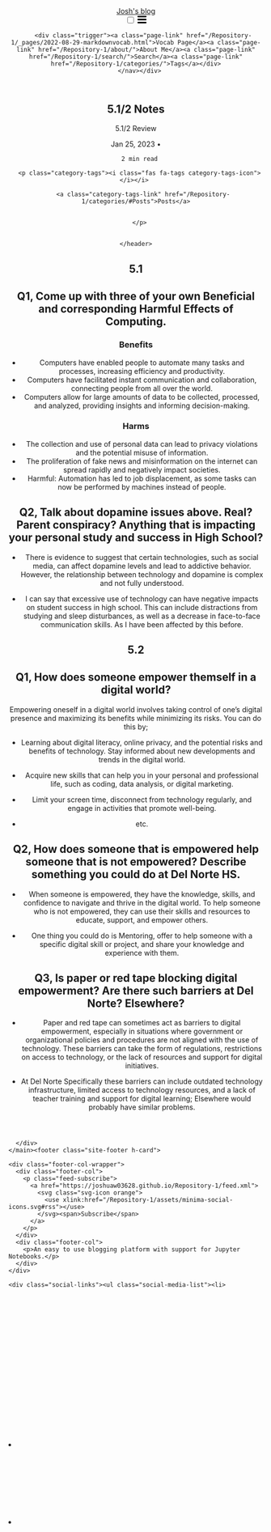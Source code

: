 <!DOCTYPE html>
<html lang="en"><head>
  <meta charset="utf-8">
  <meta http-equiv="X-UA-Compatible" content="IE=edge">
  <meta name="viewport" content="width=device-width, initial-scale=1">
  <meta name="twitter:card" content="summary_large_image" /><!-- Begin Jekyll SEO tag v2.8.0 -->
<title>5.1/2 Notes | Josh’s blog</title>
<meta name="generator" content="Jekyll v4.1.1" />
<meta property="og:title" content="5.1/2 Notes" />
<meta property="og:locale" content="en_US" />
<meta name="description" content="5.1/2 Review" />
<meta property="og:description" content="5.1/2 Review" />
<link rel="canonical" href="https://joshuaw03628.github.io/Repository-1/posts/Blog_Review.md" />
<meta property="og:url" content="https://joshuaw03628.github.io/Repository-1/posts/Blog_Review.md" />
<meta property="og:site_name" content="Josh’s blog" />
<meta property="og:type" content="article" />
<meta property="article:published_time" content="2023-01-25T00:00:00-06:00" />
<meta name="twitter:card" content="summary" />
<meta property="twitter:title" content="5.1/2 Notes" />
<script type="application/ld+json">
{"@context":"https://schema.org","@type":"BlogPosting","dateModified":"2023-01-25T00:00:00-06:00","datePublished":"2023-01-25T00:00:00-06:00","description":"5.1/2 Review","headline":"5.1/2 Notes","mainEntityOfPage":{"@type":"WebPage","@id":"https://joshuaw03628.github.io/Repository-1/posts/Blog_Review.md"},"url":"https://joshuaw03628.github.io/Repository-1/posts/Blog_Review.md"}</script>
<!-- End Jekyll SEO tag -->
<link rel="stylesheet" href="/Repository-1/assets/css/style.css"><link type="application/atom+xml" rel="alternate" href="https://joshuaw03628.github.io/Repository-1/feed.xml" title="Josh's blog" /><link rel="shortcut icon" type="image/x-icon" href="/Repository-1/images/favicon.ico"><link rel="stylesheet" href="https://cdnjs.cloudflare.com/ajax/libs/Primer/15.2.0/primer.css" integrity="sha512-xTz2ys4coGAOz8vuV1NcQBkgVmKhsSEtjbqyMJbBHRplFuvKIUo6xhLHpAyPt9mfR6twHJgn9OgVLuqOvjeBhg==" crossorigin="anonymous" />
<link rel="stylesheet" href="https://cdnjs.cloudflare.com/ajax/libs/font-awesome/5.14.0/css/all.min.css" integrity="sha512-1PKOgIY59xJ8Co8+NE6FZ+LOAZKjy+KY8iq0G4B3CyeY6wYHN3yt9PW0XpSriVlkMXe40PTKnXrLnZ9+fkDaog==" crossorigin="anonymous" />

<script>
function wrap_img(fn) {
    if (document.attachEvent ? document.readyState === "complete" : document.readyState !== "loading") {
        var elements = document.querySelectorAll(".post img");
        Array.prototype.forEach.call(elements, function(el, i) {
            if (el.getAttribute("title") && (el.className != "emoji")) {
                const caption = document.createElement('figcaption');
                var node = document.createTextNode(el.getAttribute("title"));
                caption.appendChild(node);
                const wrapper = document.createElement('figure');
                wrapper.className = 'image';
                el.parentNode.insertBefore(wrapper, el);
                el.parentNode.removeChild(el);
                wrapper.appendChild(el);
                wrapper.appendChild(caption);
            }
        });
    } else { document.addEventListener('DOMContentLoaded', fn); }
}
window.onload = wrap_img;
</script>

<script>
    document.addEventListener("DOMContentLoaded", function(){
    // add link icon to anchor tags
    var elem = document.querySelectorAll(".anchor-link")
    elem.forEach(e => (e.innerHTML = '<i class="fas fa-link fa-xs"></i>'));
    });
</script>
</head>
<body><header class="site-header">

  <div class="wrapper"><a class="site-title" rel="author" href="/Repository-1/">Josh&#39;s blog</a><nav class="site-nav">
        <input type="checkbox" id="nav-trigger" class="nav-trigger" />
        <label for="nav-trigger">
          <span class="menu-icon">
            <svg viewBox="0 0 18 15" width="18px" height="15px">
              <path d="M18,1.484c0,0.82-0.665,1.484-1.484,1.484H1.484C0.665,2.969,0,2.304,0,1.484l0,0C0,0.665,0.665,0,1.484,0 h15.032C17.335,0,18,0.665,18,1.484L18,1.484z M18,7.516C18,8.335,17.335,9,16.516,9H1.484C0.665,9,0,8.335,0,7.516l0,0 c0-0.82,0.665-1.484,1.484-1.484h15.032C17.335,6.031,18,6.696,18,7.516L18,7.516z M18,13.516C18,14.335,17.335,15,16.516,15H1.484 C0.665,15,0,14.335,0,13.516l0,0c0-0.82,0.665-1.483,1.484-1.483h15.032C17.335,12.031,18,12.695,18,13.516L18,13.516z"/>
            </svg>
          </span>
        </label>

        <div class="trigger"><a class="page-link" href="/Repository-1/_pages/2022-08-29-markdownvocab.html">Vocab Page</a><a class="page-link" href="/Repository-1/about/">About Me</a><a class="page-link" href="/Repository-1/search/">Search</a><a class="page-link" href="/Repository-1/categories/">Tags</a></div>
      </nav></div>
</header>
<main class="page-content" aria-label="Content">
      <div class="wrapper">
        <article class="post h-entry" itemscope itemtype="http://schema.org/BlogPosting">

  <header class="post-header">
    <h1 class="post-title p-name" itemprop="name headline">5.1/2 Notes</h1><p class="page-description">5.1/2 Review</p><p class="post-meta post-meta-title"><time class="dt-published" datetime="2023-01-25T00:00:00-06:00" itemprop="datePublished">
        Jan 25, 2023
      </time>
       • <span class="read-time" title="Estimated read time">
    
    
      2 min read
    
</span></p>

    
      <p class="category-tags"><i class="fas fa-tags category-tags-icon"></i></i> 
      
        <a class="category-tags-link" href="/Repository-1/categories/#Posts">Posts</a>
        
      
      </p>
    

    </header>

  <div class="post-content e-content" itemprop="articleBody">
    <h1 id="51">5.1</h1>

<h2 id="q1-come-up-with-three-of-your-own-beneficial-and-corresponding-harmful-effects-of-computing">Q1, Come up with three of your own Beneficial and corresponding Harmful Effects of Computing.</h2>

<h3 id="benefits">Benefits</h3>

<ul>
  <li>Computers have enabled people to automate many tasks and processes, increasing efficiency and productivity.</li>
  <li>Computers have facilitated instant communication and collaboration, connecting people from all over the world.</li>
  <li>Computers allow for large amounts of data to be collected, processed, and analyzed, providing insights and informing decision-making.</li>
</ul>

<h3 id="harms">Harms</h3>

<ul>
  <li>The collection and use of personal data can lead to privacy violations and the potential misuse of information.</li>
  <li>The proliferation of fake news and misinformation on the internet can spread rapidly and negatively impact societies.</li>
  <li>Harmful: Automation has led to job displacement, as some tasks can now be performed by machines instead of people.</li>
</ul>

<h2 id="q2-talk-about-dopamine-issues-above-real-parent-conspiracy-anything-that-is-impacting-your-personal-study-and-success-in-high-school">Q2, Talk about dopamine issues above. Real? Parent conspiracy? Anything that is impacting your personal study and success in High School?</h2>

<ul>
  <li>
    <p>There is evidence to suggest that certain technologies, such as social media, can affect dopamine levels and lead to addictive behavior. However, the relationship between technology and dopamine is complex and not fully understood.</p>
  </li>
  <li>
    <p>I can say that excessive use of technology can have negative impacts on student success in high school. This can include distractions from studying and sleep disturbances, as well as a decrease in face-to-face communication skills. As I have been affected by this before.</p>
  </li>
</ul>

<h1 id="52">5.2</h1>

<h2 id="q1-how-does-someone-empower-themself-in-a-digital-world">Q1, How does someone empower themself in a digital world?</h2>

<p>Empowering oneself in a digital world involves taking control of one’s digital presence and maximizing its benefits while minimizing its risks. You can do this by;</p>

<ul>
  <li>
    <p>Learning about digital literacy, online privacy, and the potential risks and benefits of technology. Stay informed about new developments and trends in the digital world.</p>
  </li>
  <li>
    <p>Acquire new skills that can help you in your personal and professional life, such as coding, data analysis, or digital marketing.</p>
  </li>
  <li>
    <p>Limit your screen time, disconnect from technology regularly, and engage in activities that promote well-being.</p>
  </li>
  <li>
    <p>etc.</p>
  </li>
</ul>

<h2 id="q2-how-does-someone-that-is-empowered-help-someone-that-is-not-empowered-describe-something-you-could-do-at-del-norte-hs">Q2, How does someone that is empowered help someone that is not empowered? Describe something you could do at Del Norte HS.</h2>

<ul>
  <li>
    <p>When someone is empowered, they have the knowledge, skills, and confidence to navigate and thrive in the digital world. To help someone who is not empowered, they can use their skills and resources to educate, support, and empower others.</p>
  </li>
  <li>
    <p>One thing you could do is Mentoring, offer to help someone with a specific digital skill or project, and share your knowledge and experience with them.</p>
  </li>
</ul>

<h2 id="q3-is-paper-or-red-tape-blocking-digital-empowerment-are-there-such-barriers-at-del-norte-elsewhere">Q3, Is paper or red tape blocking digital empowerment? Are there such barriers at Del Norte? Elsewhere?</h2>

<ul>
  <li>
    <p>Paper and red tape can sometimes act as barriers to digital empowerment, especially in situations where government or organizational policies and procedures are not aligned with the use of technology. These barriers can take the form of regulations, restrictions on access to technology, or the lack of resources and support for digital initiatives.</p>
  </li>
  <li>
    <p>At Del Norte Specifically these barriers can include outdated technology infrastructure, limited access to technology resources, and a lack of teacher training and support for digital learning; Elsewhere would probably have similar problems.</p>
  </li>
</ul>


  </div><a class="u-url" href="/Repository-1/posts/Blog_Review.md" hidden></a>
</article>

      </div>
    </main><footer class="site-footer h-card">
  <data class="u-url" href="/Repository-1/"></data>

  <div class="wrapper">

    <div class="footer-col-wrapper">
      <div class="footer-col">
        <p class="feed-subscribe">
          <a href="https://joshuaw03628.github.io/Repository-1/feed.xml">
            <svg class="svg-icon orange">
              <use xlink:href="/Repository-1/assets/minima-social-icons.svg#rss"></use>
            </svg><span>Subscribe</span>
          </a>
        </p>
      </div>
      <div class="footer-col">
        <p>An easy to use blogging platform with support for Jupyter Notebooks.</p>
      </div>
    </div>

    <div class="social-links"><ul class="social-media-list"><li>
  <a rel="me" href="https://github.com/nighthawkcoders" target="_blank" title="github">
    <svg class="svg-icon grey">
      <use xlink:href="/Repository-1/assets/minima-social-icons.svg#github"></use>
    </svg>
  </a>
</li>
<li>
  <a rel="me" href="https://twitter.com/NighthawkCoding" target="_blank" title="twitter">
    <svg class="svg-icon grey">
      <use xlink:href="/Repository-1/assets/minima-social-icons.svg#twitter"></use>
    </svg>
  </a>
</li>
<li>
  <a rel="me" href="https://www.youtube.com/channel/UClIKOsDS5dsfzFA3zveDT3Q" target="_blank" title="youtube">
    <svg class="svg-icon grey">
      <use xlink:href="/Repository-1/assets/minima-social-icons.svg#youtube"></use>
    </svg>
  </a>
</li>
</ul>
</div>

  </div>

</footer>
</body>

</html>
